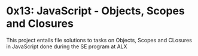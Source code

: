 # 0x13: JavaScript - Objects, Scopes and Closures

This project entails file solutions to tasks on Objects, Scopes and CLosures in JavaScript done during the SE program at ALX
